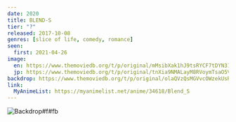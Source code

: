```yaml
---
date: 2020
title: BLEND-S
tier: "?"
released: 2017-10-08
genres: [slice of life, comedy, romance]
seen:
  first: 2021-04-26
image:
  en: https://www.themoviedb.org/t/p/original/mMsibXak1hJ9tsRYCF7tDYN319w.jpg
  jp: https://www.themoviedb.org/t/p/original/tnXia9NMALayM8RVoymTsaO5VqK.jpg
backdrop: https://www.themoviedb.org/t/p/original/olaQVzQsMGVvcOWzekUsRhMJlXJ.jpg
link:
  MyAnimeList: https://myanimelist.net/anime/34618/Blend_S
---
```


![Backdrop#f#fb](https://www.themoviedb.org/t/p/original/shat7d2no6y7p29568WprhohTAu.jpg "Source: TMDB")
